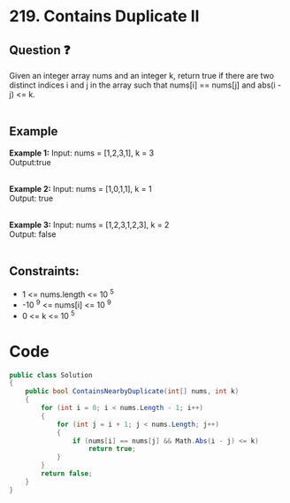 # 219. Contains Duplicate II
## Question ❓ <br>
Given an integer array nums and an integer k, return true if there are two distinct indices i and j in the array such that nums[i] == nums[j] and abs(i - j) <= k.
<br><br>

## Example

__Example 1:__
Input: nums = [1,2,3,1], k = 3     
Output:true      
<br>

__Example 2:__  Input: nums = [1,0,1,1], k = 1  
Output: true        
<br>



      
__Example 3:__  Input: nums = [1,2,3,1,2,3], k = 2  
Output: false      
<br>
  
## Constraints:

- 1 <= nums.length <= 10 <sup>5</sup>
- -10 <sup>9</sup> <= nums[i] <= 10 <sup>9</sup>
- 0 <= k <= 10 <sup>5</sup>

# Code
```C#
public class Solution
{
    public bool ContainsNearbyDuplicate(int[] nums, int k)
    {
        for (int i = 0; i < nums.Length - 1; i++)
        {
            for (int j = i + 1; j < nums.Length; j++)
            {
                if (nums[i] == nums[j] && Math.Abs(i - j) <= k)
                    return true;
            }
        }
        return false;
    }
}
```
